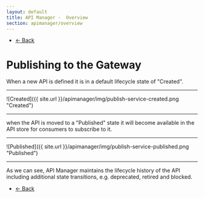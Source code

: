 ```yaml
---
layout: default
title: API Manager -  Overview
section: apimanager/overview
---
```

  
<ul class="pager">
  <li class="previous"><a href="/apimanager/overview">&larr; Back</a></li>
</ul>

# Publishing to the Gateway

When a new API is defined it is in a default lifecycle state of "Created".

---

![Created]({{ site.url }}/apimanager/img/publish-service-created.png "Created")

---

when the API is moved to a "Published" state it will become available in the API store for consumers to subscribe to it.

---

![Published]({{ site.url }}/apimanager/img/publish-service-published.png "Published")

---

As we can see, API Manager maintains the lifecycle history of the API including additional state transitions, e.g. deprecated, retired and blocked.

<ul class="pager">
  <li class="previous"><a href="/apimanager/overview">&larr; Back</a></li>
</ul>
